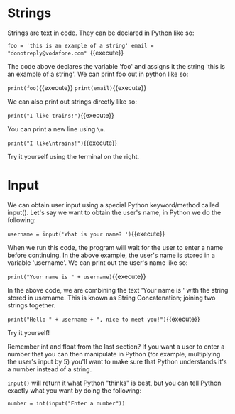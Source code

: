# Strings
Strings are text in code. They can be declared in Python like so:

`foo = 'this is an example of a string'
email = "donotreply@vodafone.com"
`{{execute}}

The code above declares the variable 'foo' and assigns it the string 'this is an example of a string'. We can print foo out in python like so:

`print(foo)`{{execute}}
`print(email)`{{execute}}

We can also print out strings directly like so:

`print("I like trains!")`{{execute}}

You can print a new line using ```\n```.

`print("I like\ntrains!")`{{execute}}

Try it yourself using the terminal on the right.

# Input
We can obtain user input using a special Python keyword/method called input(). Let's say we want to obtain the user's name, in Python we do the following:

`username = input('What is your name? ')`{{execute}}

 When we run this code, the program will wait for the user to enter a name before continuing. In the above example, the user's name is stored in a variable 'username'. We can print out the user's name like so:

 `print("Your name is " + username)`{{execute}}

In the above code, we are combining the text 'Your name is ' with the string stored in username. This is known as String Concatenation; joining two strings together.

 `print("Hello " + username + ", nice to meet you!")`{{execute}}

Try it yourself!

Remember int and float from the last section? If you want a user to enter a number that you can then manipulate in Python (for example, multiplying the user's input by 5) you'll want to make sure that Python understands it's a number instead of a string.

```input()``` will return it what Python "thinks" is best, but you can tell Python exactly what you want by doing the following:

```
number = int(input("Enter a number"))
```